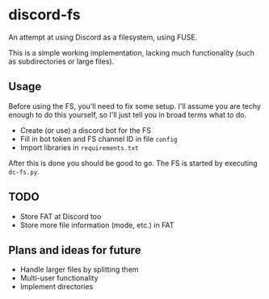 # discord-fs
An attempt at using Discord as a filesystem, using FUSE.

This is a simple working implementation, lacking much functionality (such as subdirectories or large files).

## Usage
Before using the FS, you'll need to fix some setup.
I'll assume you are techy enough to do this yourself, so I'll just tell you in broad terms what to do.
- Create (or use) a discord bot for the FS
- Fill in bot token and FS channel ID in file `config`
- Import libraries in `requirements.txt`

After this is done you should be good to go.
The FS is started by executing `dc-fs.py`.

## TODO
- Store FAT at Discord too
- Store more file information (mode, etc.) in FAT

## Plans and ideas for future
- Handle larger files by splitting them
- Multi-user functionality
- Implement directories
